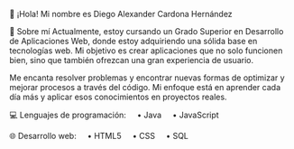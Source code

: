 👋 ¡Hola! Mi nombre es Diego Alexander Cardona Hernández

🚀 Sobre mí
Actualmente, estoy cursando un Grado Superior en Desarrollo de Aplicaciones Web, donde estoy adquiriendo una sólida base en tecnologías web. Mi objetivo es crear aplicaciones que no solo funcionen bien, sino que también ofrezcan una gran experiencia de usuario.

Me encanta resolver problemas y encontrar nuevas formas de optimizar y mejorar procesos a través del código. Mi enfoque está en aprender cada día más y aplicar esos conocimientos en proyectos reales.

💻 Lenguajes de programación:
    • Java
    • JavaScript

🌐 Desarrollo web:
    • HTML5
    • CSS
    • SQL


